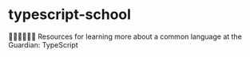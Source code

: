 # typescript-school
🧑‍🎓🧑‍🏫🧑‍🎓 Resources for learning more about a common language at the Guardian: TypeScript
